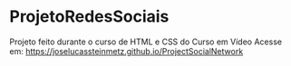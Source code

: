 # ProjetoRedesSociais
 Projeto feito durante o curso de HTML e CSS do Curso em Vídeo
 Acesse em: https://joselucassteinmetz.github.io/ProjectSocialNetwork
